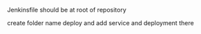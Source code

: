 Jenkinsfile should be at root of repository

create folder name deploy and add service and deployment there


